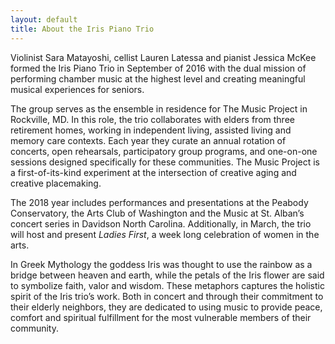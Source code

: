 ```yaml
---
layout: default
title: About the Iris Piano Trio
---
```


Violinist Sara Matayoshi, cellist Lauren Latessa and pianist Jessica McKee formed the Iris Piano Trio in September of 2016 with the dual mission of performing chamber music at the highest level and creating meaningful musical experiences for seniors.

The group serves as the ensemble in residence for The Music Project in Rockville, MD. In this role, the trio collaborates with elders from three retirement homes, working in independent living, assisted living and memory care contexts.  Each year they curate an annual rotation of concerts, open rehearsals, participatory group programs, and one-on-one sessions designed specifically for these communities. The Music Project is a first-of-its-kind experiment at the intersection of creative aging and creative placemaking.

The 2018 year includes performances and presentations at the Peabody Conservatory, the Arts Club of Washington and the Music at St. Alban’s concert series in Davidson North Carolina.  Additionally, in March, the trio will host and present *Ladies First*, a week long celebration of women in the arts.

In Greek Mythology the goddess Iris was thought to use the rainbow as a bridge between heaven and earth, while the petals of the Iris flower are said to symbolize faith, valor and wisdom. These metaphors captures the holistic spirit of the Iris trio’s work. Both in concert and through their commitment to their elderly neighbors, they are dedicated to using music to provide peace, comfort and spiritual fulfillment for the most vulnerable members of their community.
